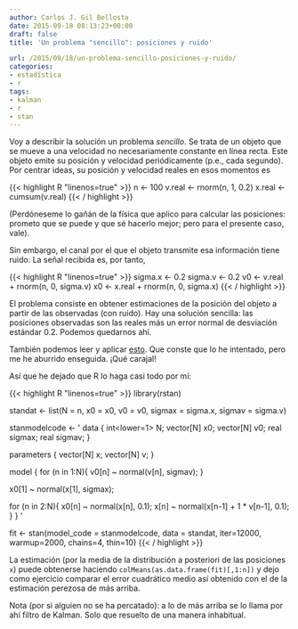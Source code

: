 ```yaml
---
author: Carlos J. Gil Bellosta
date: 2015-09-18 08:13:23+00:00
draft: false
title: 'Un problema "sencillo": posiciones y ruido'

url: /2015/09/18/un-problema-sencillo-posiciones-y-ruido/
categories:
- estadística
- r
tags:
- kalman
- r
- stan
---
```


Voy a describir la solución un problema _sencillo_. Se trata de un objeto que se mueve a una velocidad no necesariamente constante en línea recta. Este objeto emite su posición y velocidad periódicamente (p.e., cada segundo). Por centrar ideas, su posición y velocidad reales en esos momentos es

{{< highlight R "linenos=true" >}}
n <- 100
v.real <- rnorm(n, 1, 0.2)
x.real <- cumsum(v.real)
{{< / highlight >}}

(Perdóneseme lo gañán de la física que aplico para calcular las posiciones: prometo que se puede y que sé hacerlo mejor; pero para el presente caso, vale).

Sin embargo, el canal por el que el objeto transmite esa información tiene ruido. La señal recibida es, por tanto,

{{< highlight R "linenos=true" >}}
sigma.x <- 0.2
sigma.v <- 0.2
v0 <- v.real + rnorm(n, 0, sigma.v)
x0 <- x.real + rnorm(n, 0, sigma.x)
{{< / highlight >}}

El problema consiste en obtener estimaciones de la posición del objeto a partir de las observadas (con ruido). Hay una solución sencilla: las posiciones observadas son las reales más un error normal de desviación estándar 0.2. Podemos quedarnos ahí.

También podemos leer y aplicar [esto](https://en.wikipedia.org/wiki/Kalman_filter). Que conste que lo he intentado, pero me he aburrido enseguida. ¡Qué carajal!

Así que he dejado que R lo haga casi todo por mí:

{{< highlight R "linenos=true" >}}
library(rstan)

standat <- list(N = n, x0 = x0, v0 = v0,
                sigmax = sigma.x,
                sigmav = sigma.v)

stanmodelcode <- '
data {
  int<lower=1> N;
  vector[N] x0;
  vector[N] v0;
  real sigmax;
  real sigmav;
}

parameters {
  vector[N] x;
  vector[N] v;
}

model {
  for (n in 1:N){
    v0[n] ~ normal(v[n], sigmav);
  }

  x0[1] ~ normal(x[1], sigmax);

  for (n in 2:N){
    x0[n] ~ normal(x[n], 0.1);
    x[n]  ~ normal(x[n-1] + 1 * v[n-1], 0.1);
  }
}
'

fit <- stan(model_code = stanmodelcode,
            data = standat,
            iter=12000, warmup=2000,
            chains=4, thin=10)
{{< / highlight >}}


La estimación (por la media de la distribución a posteriori de las posiciones `x`) puede obtenerse haciendo `colMeans(as.data.frame(fit)[,1:n])` y dejo como ejercicio comparar el error cuadrático medio así obtenido con el de la estimación perezosa de más arriba.

Nota (por si alguien no se ha percatado): a lo de más arriba se lo llama por ahí filtro de Kalman. Solo que resuelto de una manera inhabitual.